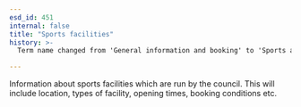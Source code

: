 ```yaml
---
esd_id: 451
internal: false
title: "Sports facilities"
history: >-
  Term name changed from 'General information and booking' to 'Sports and activities (facilities, booking etc.)' and scope notes added in version 2.02. Term name changed from 'Sports and activities (facilities, booking etc.)' to 'Sports - information and booking' in version 3.00. Name changed to 'Sports facilities' in version 4.00.

---
```


Information about sports facilities which are run by the council.  This will include location, types of facility, opening times, booking conditions etc.


